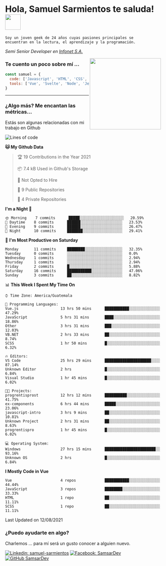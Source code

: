<h1>Hola, Samuel Sarmientos te saluda! <img src="https://media.giphy.com/media/ZEOAnq3ockGojO0E7n/giphy.gif" width="50"></h1>
<code>Soy un joven geek de 24 años cuyas pasiones principales se
encuentran en la lectura, el aprendizaje y la programación.</code>
<br>
<p><em>Semi Senior Developer en <a href="https://www.progrentis.com/">Infonet S.A.</a>
</em></p>
<img align='right' src="https://media.giphy.com/media/du3J3cXyzhj75IOgvA/giphy.gif" width="230">

### Te cuento un poco sobre mí ...

```javascript
const samuel = {
  code: ['Javascript', 'HTML', 'CSS', 'SASS', 'Python', 'C#'],
  tools: ['Vue', 'Svelte', 'Node', 'Jest', 'Strapi']
}
```
---

### ¿Algo más? Me encantan las métricas...
Estás son algunas relacionadas con mi trabajo en Github

<!--START_SECTION:waka-->
![Lines of code](https://img.shields.io/badge/From%20Hello%20World%20I%27ve%20Written-94746%20lines%20of%20code-blue)

**🐱 My Github Data** 

> 🏆 19 Contributions in the Year 2021
 > 
> 📦 7.4 kB Used in Github's Storage 
 > 
> 🚫 Not Opted to Hire
 > 
> 📜 9 Public Repositories 
 > 
> 🔑 4 Private Repositories  
 > 
**I'm a Night 🦉** 

```text
🌞 Morning    7 commits      █████░░░░░░░░░░░░░░░░░░░░   20.59% 
🌆 Daytime    8 commits      ██████░░░░░░░░░░░░░░░░░░░   23.53% 
🌃 Evening    9 commits      ██████░░░░░░░░░░░░░░░░░░░   26.47% 
🌙 Night      10 commits     ███████░░░░░░░░░░░░░░░░░░   29.41%

```
📅 **I'm Most Productive on Saturday** 

```text
Monday       11 commits     ████████░░░░░░░░░░░░░░░░░   32.35% 
Tuesday      0 commits      ░░░░░░░░░░░░░░░░░░░░░░░░░   0.0% 
Wednesday    1 commits      ░░░░░░░░░░░░░░░░░░░░░░░░░   2.94% 
Thursday     1 commits      ░░░░░░░░░░░░░░░░░░░░░░░░░   2.94% 
Friday       2 commits      █░░░░░░░░░░░░░░░░░░░░░░░░   5.88% 
Saturday     16 commits     ███████████░░░░░░░░░░░░░░   47.06% 
Sunday       3 commits      ██░░░░░░░░░░░░░░░░░░░░░░░   8.82%

```


📊 **This Week I Spent My Time On** 

```text
⌚︎ Time Zone: America/Guatemala

💬 Programming Languages: 
Vue.js                   13 hrs 50 mins      ███████████░░░░░░░░░░░░░░   47.29% 
JavaScript               5 hrs 31 mins       ████░░░░░░░░░░░░░░░░░░░░░   18.86% 
Other                    3 hrs 31 mins       ███░░░░░░░░░░░░░░░░░░░░░░   12.03% 
VB.NET                   2 hrs 33 mins       ██░░░░░░░░░░░░░░░░░░░░░░░   8.74% 
SCSS                     1 hr 50 mins        █░░░░░░░░░░░░░░░░░░░░░░░░   6.32%

🔥 Editors: 
VS Code                  25 hrs 29 mins      █████████████████████░░░░   87.14% 
Unknown Editor           2 hrs               █░░░░░░░░░░░░░░░░░░░░░░░░   6.84% 
Visual Studio            1 hr 45 mins        █░░░░░░░░░░░░░░░░░░░░░░░░   6.02%

🐱‍💻 Projects: 
progrentisprost          12 hrs 12 mins      ██████████░░░░░░░░░░░░░░░   41.75% 
ex-components            6 hrs 44 mins       █████░░░░░░░░░░░░░░░░░░░░   23.06% 
javascript-intro         3 hrs 9 mins        ██░░░░░░░░░░░░░░░░░░░░░░░   10.81% 
Unknown Project          2 hrs 31 mins       ██░░░░░░░░░░░░░░░░░░░░░░░   8.63% 
progrentispro            1 hr 45 mins        █░░░░░░░░░░░░░░░░░░░░░░░░   6.02%

💻 Operating System: 
Windows                  27 hrs 15 mins      ███████████████████████░░   93.16% 
Unknown OS               2 hrs               █░░░░░░░░░░░░░░░░░░░░░░░░   6.84%

```

**I Mostly Code in Vue** 

```text
Vue                      4 repos             ███████████░░░░░░░░░░░░░░   44.44% 
JavaScript               3 repos             ████████░░░░░░░░░░░░░░░░░   33.33% 
HTML                     1 repo              ██░░░░░░░░░░░░░░░░░░░░░░░   11.11% 
SCSS                     1 repo              ██░░░░░░░░░░░░░░░░░░░░░░░   11.11%

```



 Last Updated on 12/08/2021
<!--END_SECTION:waka-->

### ¿Puedo ayudarte en algo?
Charlemos ... para mí será un gusto conocer a alguien nuevo.

[![Linkedin: samuel-sarmientos](https://img.shields.io/badge/-Samuel%20Sarmientos-blue?style=flat-square&logo=Linkedin&logoColor=white)](https://www.linkedin.com/in/samuel-sarmientos)
[![Facebook: SamsarDev](https://img.shields.io/badge/-SamsarDev-white?style=flat-square&logo=Facebook)](https://www.facebook.com/Samsar.Dev)
[![GitHub SamsarDev](https://img.shields.io/github/followers/SamsarDev?label=follow&style=social)](https://github.com/SamsarDev)
